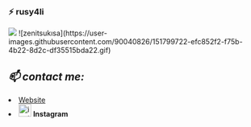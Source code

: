 
### ⚡ rusy4li
<img src="https://i.ibb.co/GxQPk1x/aniyuki-anime-dance-gif-22.gif">
![zenitsukısa](https://user-images.githubusercontent.com/90040826/151799722-efc852f2-f75b-4b22-8d2c-df35515bda22.gif)


<h2><em>📫 contact me:</h2></em>
<li><a target="_blank" href="https://rusy4.xyz">Website</a></li>
<li><a :bulb: href="https://instagram.com/rusy4li" target="_blank"><img height="25px" src="https://camo.githubusercontent.com/b59e687de7d4f68dab32dcab6ce5123a9deaf123853d968bcc2f9d2b4b3f088f/68747470733a2f2f75706c6f61642e77696b696d656469612e6f72672f77696b6970656469612f636f6d6d6f6e732f7468756d622f652f65372f496e7374616772616d5f6c6f676f5f323031362e7376672f37363870782d496e7374616772616d5f6c6f676f5f323031362e7376672e706e67" title="instagram" data-canonical-src="https://upload.wikimedia.org/wikipedia/commons/thumb/e/e7/Instagram_logo_2016.svg/768px-Instagram_logo_2016.svg.png" style="max-width: 100%;"></a> <b>Instagram</b></li>

  


<!--
**rusy4li/rusy4li** is a ✨ _special_ ✨ repository because its `README.md` (this file) appears on your GitHub profile.

Here are some ideas to get you started:

- 🔭 I’m currently working on ...
- 🌱 I’m currently learning ...
- 👯 I’m looking to collaborate on ...
- 🤔 I’m looking for help with ...
- 💬 Ask me about ...
- 📫 How to reach me: ...
- 😄 Pronouns: ...
- ⚡ Fun fact: ...
-->
